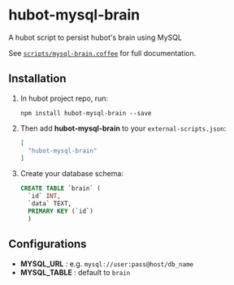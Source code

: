 # hubot-mysql-brain

A hubot script to persist hubot's brain using MySQL

See [`scripts/mysql-brain.coffee`](scripts/mysql-brain.coffee) for full documentation.

## Installation

1. In hubot project repo, run:

    ```
    npm install hubot-mysql-brain --save
    ```

2. Then add **hubot-mysql-brain** to your `external-scripts.json`:

    ```json
    [
      "hubot-mysql-brain"
    ]
    ```
    
3. Create your database schema:

    ```sql
    CREATE TABLE `brain` (
      `id` INT,
      `data` TEXT,
      PRIMARY KEY (`id`)
      )
    ```

## Configurations

- **MYSQL_URL** : e.g. `mysql://user:pass@host/db_name`
- **MYSQL_TABLE** : default to `brain`
